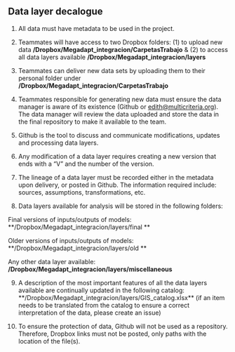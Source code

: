 ## Data layer decalogue

1. All data must have metadata to be used in the project.

2. Teammates will have access to two Dropbox folders: (1) to upload new data **/Dropbox/Megadapt_integracion/CarpetasTrabajo** & (2) to access all data layers available  **/Dropbox/Megadapt_integracion/layers**

3. Teammates can deliver new data sets by uploading them to their personal folder under **/Dropbox/Megadapt_integracion/CarpetasTrabajo**

4. Teammates responsible for generating new data must ensure the data manager is aware of its existence (Github or edith@multicriteria.org). The data manager will review the data uploaded and store the data in the final repository to make it available to the team.

5. Github is the tool to discuss and communicate modifications, updates and processing data layers.

6. Any modification of a data layer requires creating a new version that ends with a “V” and the number of the version.

7. The lineage of a data layer must be recorded either in the metadata upon delivery, or posted in Github. The information required include: sources, assumptions, transformations, etc.

8. Data layers available for analysis will be stored in the following folders:

Final versions of inputs/outputs of models:  **/Dropbox/Megadapt_integracion/layers/final **

Older versions of inputs/outputs of models: **/Dropbox/Megadapt_integracion/layers/old **

Any other data layer available: **/Dropbox/Megadapt_integracion/layers/miscellaneous**


<ol start="9">
  <li>
  A description of the most important features of all the data layers available are continually updated in the following catalog: **/Dropbox/Megadapt_integracion/layers/GIS_catalog.xlsx** (if an item needs to be translated from the catalog to ensure a correct interpretation of the data, please create an issue)
    <li>

  To ensure the protection of data, Github will not be used as a repository. Therefore,  Dropbox links must not be posted, only paths with the location of the file(s).
</li>


</ol>
